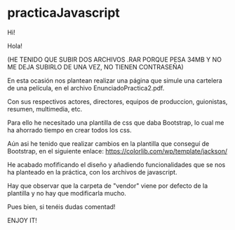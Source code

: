 # practicaJavascript

Hi!

Hola! 

(HE TENIDO QUE SUBIR DOS ARCHIVOS .RAR PORQUE PESA 34MB Y NO ME DEJA SUBIRLO DE UNA VEZ, NO TIENEN CONTRASEÑA)

En esta ocasión nos plantean realizar una página que simule una cartelera de una película, en el archivo EnunciadoPractica2.pdf.

Con sus respectivos actores, directores, equipos de produccion, guionistas, resumen, multimedia, etc.

Para ello he necesitado una plantilla de css que daba Bootstrap, lo cual me ha ahorrado tiempo en crear todos los css.

Aún asi he tenido que realizar cambios en la plantilla que conseguí de Bootstrap, en el siguiente enlace:
https://colorlib.com/wp/template/jackson/

He acabado mofificando el diseño y añadiendo funcionalidades que se nos ha planteado en la práctica, con los archivos de javascript.

Hay que observar que la carpeta de "vendor" viene por defecto de la plantilla y no hay que modificarla mucho.

Pues bien, si tenéis dudas comentad!

ENJOY IT!
